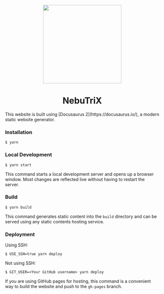 
<p align="center"><img src="https://github.com/NebulaTris/NebuTriX/assets/94922914/3d18398d-d6f5-45a4-9a08-1c71c3aa509b" width="256"></img></p>

<h1 align="center">NebuTriX</h1>
This website is built using [Docusaurus 2](https://docusaurus.io/), a modern static website generator.

### Installation

```
$ yarn
```

### Local Development

```
$ yarn start
```

This command starts a local development server and opens up a browser window. Most changes are reflected live without having to restart the server.

### Build

```
$ yarn build
```

This command generates static content into the `build` directory and can be served using any static contents hosting service.

### Deployment

Using SSH:

```
$ USE_SSH=true yarn deploy
```

Not using SSH:

```
$ GIT_USER=<Your GitHub username> yarn deploy
```

If you are using GitHub pages for hosting, this command is a convenient way to build the website and push to the `gh-pages` branch.
